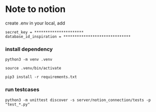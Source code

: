 # Note to notion

create .env in your local, add

````
secret_key = **********************
database_id_inspiration = ******************************
````

### install dependency
```
python3 -m venv .venv

source .venv/bin/activate

pip3 install -r requirements.txt
```

### run testcases
```
python3 -m unittest discover -s server/notion_connection/tests -p "test_*.py"

```